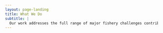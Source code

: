 ```yaml
---
layout: page-landing
title: What We Do
subtitle: |
  Our work addresses the full range of major fishery challenges contributing to the global fisheries crisis: Illegal, Unreported and Unregulated fishing (IUU), overfishing, depletion of non-target stocks, endangered species, habitat degradationimpacts, management system challenges such as inadequate information and monitoring, and impacts of artificial production on wild population sustainability.
---
```

